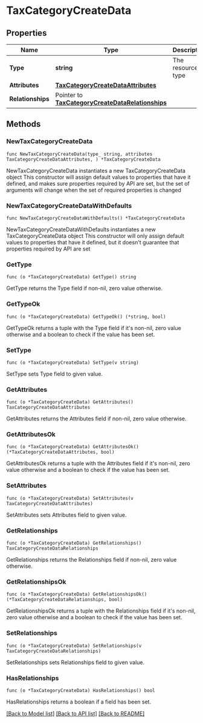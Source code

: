 # TaxCategoryCreateData

## Properties

Name | Type | Description | Notes
------------ | ------------- | ------------- | -------------
**Type** | **string** | The resource&#39;s type | [default to "tax_categories"]
**Attributes** | [**TaxCategoryCreateDataAttributes**](TaxCategoryCreateDataAttributes.md) |  | 
**Relationships** | Pointer to [**TaxCategoryCreateDataRelationships**](TaxCategoryCreateDataRelationships.md) |  | [optional] 

## Methods

### NewTaxCategoryCreateData

`func NewTaxCategoryCreateData(type_ string, attributes TaxCategoryCreateDataAttributes, ) *TaxCategoryCreateData`

NewTaxCategoryCreateData instantiates a new TaxCategoryCreateData object
This constructor will assign default values to properties that have it defined,
and makes sure properties required by API are set, but the set of arguments
will change when the set of required properties is changed

### NewTaxCategoryCreateDataWithDefaults

`func NewTaxCategoryCreateDataWithDefaults() *TaxCategoryCreateData`

NewTaxCategoryCreateDataWithDefaults instantiates a new TaxCategoryCreateData object
This constructor will only assign default values to properties that have it defined,
but it doesn't guarantee that properties required by API are set

### GetType

`func (o *TaxCategoryCreateData) GetType() string`

GetType returns the Type field if non-nil, zero value otherwise.

### GetTypeOk

`func (o *TaxCategoryCreateData) GetTypeOk() (*string, bool)`

GetTypeOk returns a tuple with the Type field if it's non-nil, zero value otherwise
and a boolean to check if the value has been set.

### SetType

`func (o *TaxCategoryCreateData) SetType(v string)`

SetType sets Type field to given value.


### GetAttributes

`func (o *TaxCategoryCreateData) GetAttributes() TaxCategoryCreateDataAttributes`

GetAttributes returns the Attributes field if non-nil, zero value otherwise.

### GetAttributesOk

`func (o *TaxCategoryCreateData) GetAttributesOk() (*TaxCategoryCreateDataAttributes, bool)`

GetAttributesOk returns a tuple with the Attributes field if it's non-nil, zero value otherwise
and a boolean to check if the value has been set.

### SetAttributes

`func (o *TaxCategoryCreateData) SetAttributes(v TaxCategoryCreateDataAttributes)`

SetAttributes sets Attributes field to given value.


### GetRelationships

`func (o *TaxCategoryCreateData) GetRelationships() TaxCategoryCreateDataRelationships`

GetRelationships returns the Relationships field if non-nil, zero value otherwise.

### GetRelationshipsOk

`func (o *TaxCategoryCreateData) GetRelationshipsOk() (*TaxCategoryCreateDataRelationships, bool)`

GetRelationshipsOk returns a tuple with the Relationships field if it's non-nil, zero value otherwise
and a boolean to check if the value has been set.

### SetRelationships

`func (o *TaxCategoryCreateData) SetRelationships(v TaxCategoryCreateDataRelationships)`

SetRelationships sets Relationships field to given value.

### HasRelationships

`func (o *TaxCategoryCreateData) HasRelationships() bool`

HasRelationships returns a boolean if a field has been set.


[[Back to Model list]](../README.md#documentation-for-models) [[Back to API list]](../README.md#documentation-for-api-endpoints) [[Back to README]](../README.md)


